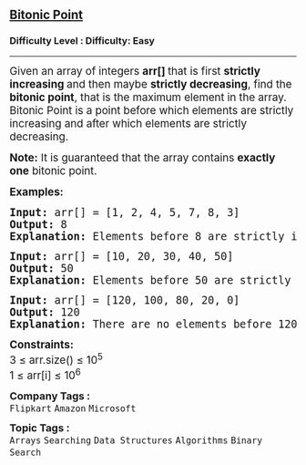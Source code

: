 <h2><a href="https://www.geeksforgeeks.org/problems/maximum-value-in-a-bitonic-array3001/1?_gl=1*owidyi*_up*MQ..*_gs*MQ..&gclid=Cj0KCQjw2tHABhCiARIsANZzDWrilU9LMegQTcKuQ3bfHM2JB2dc7Mp3DouopR8t9Oqxpm1iOXEQtn8aAtfuEALw_wcB&gbraid=0AAAAAC9yBkB9JR_-XkPBKdcpa35GlhZVT">Bitonic Point</a></h2><h3>Difficulty Level : Difficulty: Easy</h3><hr><div class="problems_problem_content__Xm_eO"><p><span style="font-size: 14pt;">Given an array of integers <strong>arr[] </strong>that is first <strong>strictly increasing </strong>and then maybe <strong>strictly decreasing</strong>, find the <strong>bitonic point</strong>, that is the maximum element in the array.<br>Bitonic Point is a point before which elements are strictly increasing and after which elements are strictly decreasing.</span></p>
<p><span style="font-size: 14pt;"><strong>Note:</strong> It is guaranteed that the array contains <strong>exactly one</strong> bitonic point.</span></p>
<p><span style="font-size: 14pt;"><strong>Examples:</strong></span></p>
<pre><span style="font-size: 14pt;"><strong>Input: </strong>arr[] = [1, 2, 4, 5, 7, 8, 3]
<strong>Output:</strong> 8
<strong>Explanation:</strong> Elements before 8 are strictly increasing [1, 2, 4, 5, 7] and elements after 8 are strictly decreasing [3].</span></pre>
<pre><span style="font-size: 14pt;"><strong>Input: </strong>arr[] = [10, 20, 30, 40, 50]
<strong>Output:</strong> 50
<strong>Explanation:</strong> Elements before 50 are strictly increasing [10, 20, 30 40] and there are no elements after 50.<br></span></pre>
<pre><span style="font-size: 14pt;"><strong>Input: </strong>arr[] = [120, 100, 80, 20, 0]
<strong>Output:</strong> 120
<strong>Explanation:</strong> There are no elements before 120 and elements after 120 are strictly decreasing [100, 80, 20, 0].</span></pre>
<p><span style="font-size: 14pt;"><strong>Constraints:</strong><br>3 ≤ arr.size() ≤ 10<sup>5</sup><br>1 ≤ arr[i] ≤ 10<sup>6</sup></span></p></div><p><span style=font-size:18px><strong>Company Tags : </strong><br><code>Flipkart</code>&nbsp;<code>Amazon</code>&nbsp;<code>Microsoft</code>&nbsp;<br><p><span style=font-size:18px><strong>Topic Tags : </strong><br><code>Arrays</code>&nbsp;<code>Searching</code>&nbsp;<code>Data Structures</code>&nbsp;<code>Algorithms</code>&nbsp;<code>Binary Search</code>&nbsp;